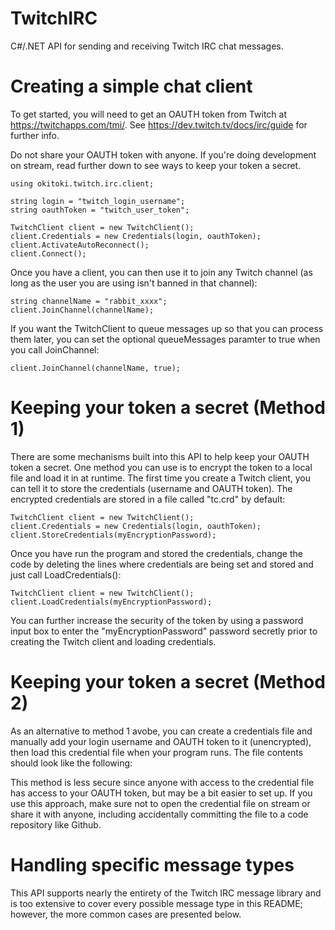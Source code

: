 # TwitchIRC
C#/.NET API for sending and receiving Twitch IRC chat messages.

# Creating a simple chat client
To get started, you will need to get an OAUTH token from Twitch at https://twitchapps.com/tmi/. See https://dev.twitch.tv/docs/irc/guide for further info.

Do not share your OAUTH token with anyone. If you're doing development on stream, read further down to see ways to keep your token a secret.

```
using okitoki.twitch.irc.client;

string login = "twitch_login_username";
string oauthToken = "twitch_user_token";

TwitchClient client = new TwitchClient();
client.Credentials = new Credentials(login, oauthToken);
client.ActivateAutoReconnect();
client.Connect();
```

Once you have a client, you can then use it to join any Twitch channel (as long as the user you are using isn't banned in that channel):

```
string channelName = "rabbit_xxxx";
client.JoinChannel(channelName);
```

If you want the TwitchClient to queue messages up so that you can process them later, you can set the optional queueMessages paramter to true when you call JoinChannel:

```
client.JoinChannel(channelName, true);
```

# Keeping your token a secret (Method 1)
There are some mechanisms built into this API to help keep your OAUTH token a secret. One method you can use is to encrypt the token to a local file and load it in at runtime. The first time you create a Twitch client, you can tell it to store the credentials (username and OAUTH token). The encrypted credentials are stored in a file called "tc.crd" by default:

```
TwitchClient client = new TwitchClient();
client.Credentials = new Credentials(login, oauthToken);
client.StoreCredentials(myEncryptionPassword);
```

Once you have run the program and stored the credentials, change the code by deleting the lines where credentials are being set and stored and just call LoadCredentials():

```
TwitchClient client = new TwitchClient();
client.LoadCredentials(myEncryptionPassword);
```

You can further increase the security of the token by using a password input box to enter the "myEncryptionPassword" password secretly prior to creating the Twitch client and loading credentials.

# Keeping your token a secret (Method 2)
As an alternative to method 1 avobe, you can create a credentials file and manually add your login username and OAUTH token to it (unencrypted), then load this credential file when your program runs. The file contents should look like the following:



This method is less secure since anyone with access to the credential file has access to your OAUTH token, but may be a bit easier to set up. If you use this approach, make sure not to open the credential file on stream or share it with anyone, including accidentally committing the file to a code repository like Github.

# Handling specific message types
This API supports nearly the entirety of the Twitch IRC message library and is too extensive to cover every possible message type in this README; however, the more common cases are presented below.
